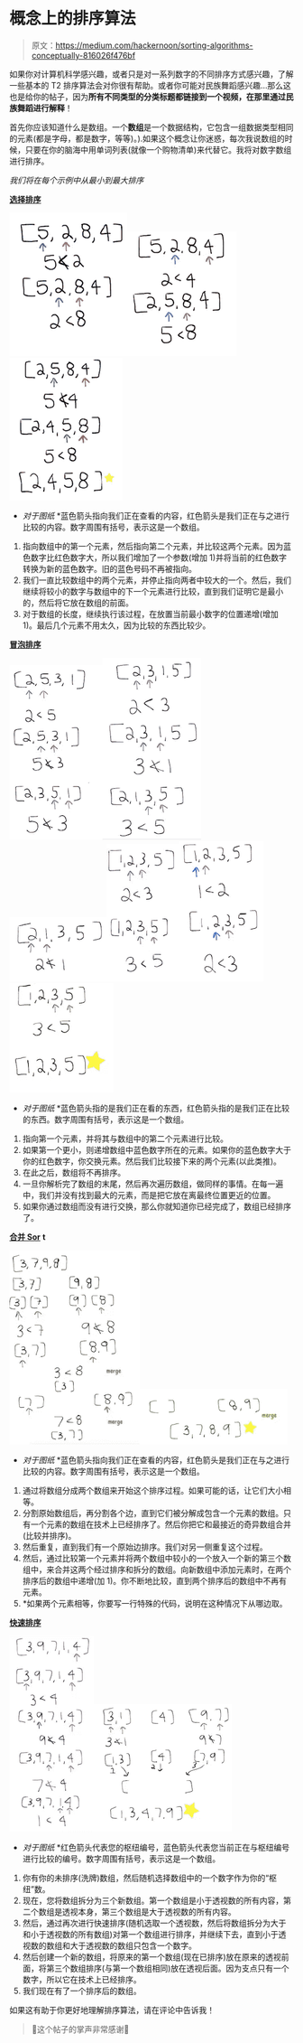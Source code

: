 # 概念上的排序算法

> 原文：<https://medium.com/hackernoon/sorting-algorithms-conceptually-816026f476bf>

如果你对计算机科学感兴趣，或者只是对一系列数字的不同排序方式感兴趣，了解一些基本的 T2 排序算法会对你很有帮助。或者你可能对民族舞蹈感兴趣…那么这也是给你的帖子，因为**所有不同类型的分类标题都链接到一个视频，在那里通过民族舞蹈进行解释**！

首先你应该知道什么是数组。一个**数组**是一个数据结构，它包含一组数据类型相同的元素(都是字母，都是数字，等等)。).如果这个概念让你迷惑，每次我说数组的时候，只要在你的脑海中用单词列表(就像一个购物清单)来代替它。我将对数字数组进行排序。

*我们将在每个示例中从最小到最大排序*

[**选择排序**](https://www.youtube.com/watch?v=Ns4TPTC8whw)

![](img/9ff85386f7201c7bcde55c4606b13507.png)![](img/25879e73f8a54b5f729569f4298e69d0.png)![](img/997ad1bedacd803d2a5de8b00ba91b9a.png)

* *对于图纸* *蓝色箭头指向我们正在查看的内容，红色箭头是我们正在与之进行比较的内容。数字周围有括号，表示这是一个数组。

1.  指向数组中的第一个元素，然后指向第二个元素，并比较这两个元素。因为蓝色数字比红色数字大，所以我们增加了一个参数(增加 1)并将当前的红色数字转换为新的蓝色数字。旧的蓝色号码不再被指向。
2.  我们一直比较数组中的两个元素，并停止指向两者中较大的一个。然后，我们继续将较小的数字与数组中的下一个元素进行比较，直到我们证明它是最小的，然后将它放在数组的前面。
3.  对于数组的长度，继续执行该过程，在放置当前最小数字的位置递增(增加 1)。最后几个元素不用太久，因为比较的东西比较少。

[**冒泡排序**](https://www.youtube.com/watch?v=lyZQPjUT5B4)

![](img/8e0dcc5cc6450f4a4bf9e706aef6ee74.png)![](img/09a01f87e5ba38c98076e2c62146c8fd.png)![](img/9e2eb324b96dd2fe3b3b5d35d78c9f29.png)![](img/58af1c3118526ead231a6f599ef7fcc1.png)![](img/9e295bfa4b281773cdf337e0f791c386.png)![](img/4493937627268af45f1f9154c34b5a53.png)

* *对于图纸* *蓝色箭头指的是我们正在看的东西，红色箭头指的是我们正在比较的东西。数字周围有括号，表示这是一个数组。

1.  指向第一个元素，并将其与数组中的第二个元素进行比较。
2.  如果第一个更小，则递增数组中蓝色数字所在的元素。如果你的蓝色数字大于你的红色数字，你交换元素。然后我们比较接下来的两个元素(以此类推)。
3.  在此之后，数组将不再排序。
4.  一旦你解析完了数组的末尾，然后再次遍历数组，做同样的事情。在每一遍中，我们并没有找到最大的元素，而是把它放在离最终位置更近的位置。
5.  如果你通过数组而没有进行交换，那么你就知道你已经完成了，数组已经排序了。

[**合并 Sor**](https://www.youtube.com/watch?v=XaqR3G_NVoo) **t**

![](img/60b51c23fed15b10cb37443a7ee32219.png)![](img/0f9ef27ee6a69ff8595e32c2c8d8000f.png)

* *对于图纸* *蓝色箭头指向我们正在查看的内容，红色箭头是我们正在与之进行比较的内容。数字周围有括号，表示这是一个数组。

1.  通过将数组分成两个数组来开始这个排序过程。如果可能的话，让它们大小相等。
2.  分割原始数组后，再分割各个边，直到它们被分解成包含一个元素的数组。只有一个元素的数组在技术上已经排序了。然后你把它和最接近的奇异数组合并(比较并排序)。
3.  然后重复，直到我们有一个原始边排序。我们对另一侧重复这个过程。
4.  然后，通过比较第一个元素并将两个数组中较小的一个放入一个新的第三个数组中，来合并这两个经过排序和拆分的数组。向新数组中添加元素时，在两个排序后的数组中递增(加 1)。你不断地比较，直到两个排序后的数组中不再有元素。
5.  *如果两个元素相等，你要写一行特殊的代码，说明在这种情况下从哪边取。

[**快速排序**](https://www.youtube.com/watch?v=ywWBy6J5gz8)

![](img/81e4334558fda50fe866d7025bc8ed6e.png)![](img/ccd69d7ffe57369c60987c33e9ed4d29.png)

* *对于图纸* *红色箭头代表您的枢纽编号，蓝色箭头代表您当前正在与枢纽编号进行比较的编号。数字周围有括号，表示这是一个数组。

1.  你有你的未排序(洗牌)数组，然后随机选择数组中的一个数字作为你的“枢纽”数。
2.  现在，您将数组拆分为三个新数组。第一个数组是小于透视数的所有内容，第二个数组是透视本身，第三个数组是大于透视数的所有内容。
3.  然后，通过再次进行快速排序(随机选取一个透视数，然后将数组拆分为大于和小于透视数的所有数组)对第一个数组进行排序，并继续下去，直到小于透视数的数组和大于透视数的数组只包含一个数字。
4.  然后创建一个新的数组，将原来的第一个数组(现在已排序)放在原来的透视前面，将第三个数组排序(与第一个数组相同)放在透视后面。因为支点只有一个数字，所以它在技术上已经排序。
5.  我们现在有了一个排序后的数组。

如果这有助于你更好地理解排序算法，请在评论中告诉我！

> 👏这个帖子的掌声非常感谢👏
